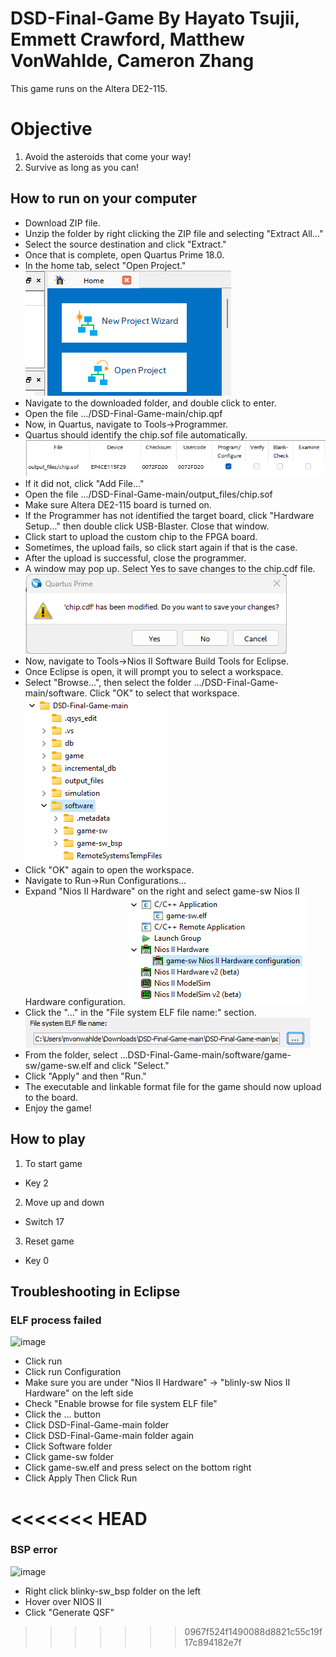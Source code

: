 # DSD-Final-Game By Hayato Tsujii, Emmett Crawford, Matthew VonWahlde, Cameron Zhang

This game runs on the Altera DE2-115.

# Objective
1. Avoid the asteroids that come your way!
2. Survive as long as you can!


## How to run on your computer 
- Download ZIP file.
- Unzip the folder by right clicking the ZIP file and selecting "Extract All..."
- Select the source destination and click "Extract."
- Once that is complete, open Quartus Prime 18.0.
- In the home tab, select "Open Project."
![Open Project](image-1.png)
- Navigate to the downloaded folder, and double click to enter.
- Open the file .../DSD-Final-Game-main/chip.qpf
- Now, in Quartus, navigate to Tools->Programmer.
- Quartus should identify the chip.sof file automatically.
![Programmer](image-2.png)
- If it did not, click "Add File..."
- Open the file .../DSD-Final-Game-main/output_files/chip.sof
- Make sure Altera DE2-115 board is turned on.
- If the Programmer has not identified the target board, click "Hardware Setup..." then double click USB-Blaster. Close that window.
- Click start to upload the custom chip to the FPGA board.
- Sometimes, the upload fails, so click start again if that is the case.
- After the upload is successful, close the programmer.
- A window may pop up. Select Yes to save changes to the chip.cdf file.
![Save Changes](image-3.png)
- Now, navigate to Tools->Nios II Software Build Tools for Eclipse.
- Once Eclipse is open, it will prompt you to select a workspace.
- Select "Browse...", then select the folder .../DSD-Final-Game-main/software. Click "OK" to select that workspace.
![Software folder](image-4.png)
 - Click "OK" again to open the workspace.
 - Navigate to Run->Run Configurations... 
 - Expand "Nios II Hardware" on the right and select game-sw Nios II Hardware configuration.
![Hardware config](image-6.png)
 - Click the "..." in the "File system ELF file name:" section.
 ![ELF file browse](image-7.png)
 - From the folder, select ...DSD-Final-Game-main/software/game-sw/game-sw.elf and click "Select."
 - Click "Apply" and then "Run."
 - The executable and linkable format file for the game should now upload to the board.
 - Enjoy the game!
   
## How to play
1. To start game
  - Key 2
2. Move up and down
  - Switch 17 
3. Reset game 
  - Key 0
    
## Troubleshooting in Eclipse
### ELF process failed
![image](https://github.com/EmmettCrawfordGU/DSD-Final-Game/assets/97589878/64e848a2-e586-48fc-a1a0-836b11fca29c)
- Click run
- Click run Configuration
- Make sure you are under "Nios II Hardware" -> "blinly-sw Nios II Hardware" on the left side
- Check "Enable browse for file system ELF file"
- Click the ... button
- Click DSD-Final-Game-main folder
- Click DSD-Final-Game-main folder again
- Click Software folder
- Click game-sw folder
- Click game-sw.elf and press select on the bottom right
- Click Apply Then Click Run 

<<<<<<< HEAD
=======
### BSP error
![image](https://github.com/EmmettCrawfordGU/DSD-Final-Game/assets/97589878/487f85dd-3177-447c-b069-914981ddf773)

- Right click blinky-sw_bsp folder on the left
- Hover over NIOS II
- Click "Generate QSF"


>>>>>>> 0967f524f1490088d8821c55c19f17c894182e7f